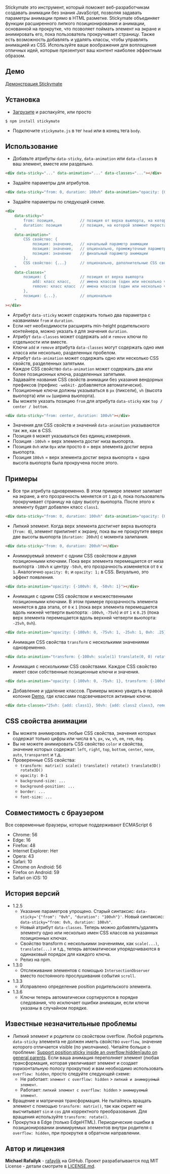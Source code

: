 Stickymate это инструмент, который поможет веб-разработчикам создавать анимации без знания JavaScript, позволяя задавать параметры анимации прямо в HTML разметке. Stickymate объединяет функции расширенного липкого позиционирования и анимации, основанной на прокрутке, что позволяет поймать элемент на экране и анимировать его, пока пользователь прокручивает страницу. Также есть возможность добавлять и удалять классы, чтобы управлять анимацией из CSS. Используйте ваше воображения для воплощения отличных идей, которые презентуют ваш контент наиболее эффектным образом.

## Демо

[Демонстрация Stickymate](https://rafailyk.github.io/stickymate/)

## Установка

- [Загрузите](https://github.com/rafailyk/stickymate/archive/master.zip) и распакуйте, или просто
```
$ npm install stickymate
```
- Подключите `stickymate.js` в тег `head` или в конец тега `body`.

## Использование

- Добавьте атрибуты `data-sticky`, `data-animation` или `data-classes` в ваш элемент, вместе или раздельно.
``` html
<div data-sticky="..." data-animation="..." data-classes="..."></div>
```
- Задайте параметры для атрибутов.
``` html
<div data-sticky="from: 0, duration: 100vh" data-animation="opacity: {0: 1, 100vh: 0}" data-classes="0vh: {add: class1}"></div>
```
- Задайте параметры по следующей схеме.
``` html
<div
    data-sticky="
        from: позиция,           // позиция от верха вьюпорта, на которой элемент залипнет на экране
        duration: позиция        // позиция, на которой элемент перестанет быть липким (фактически, расширяя min-height родительского контейнера, тем самым резервируя место для прокрутки)
    "
    data-animation="
        CSS свойство: {
            позиция: значение,   // начальный параметр анимации
            позиция: значение,   // опционально, промежуточные параметры
            позиция: значение    // финальный параметр анимации
        },
        CSS свойство: {...}      // опционально, дополнительные CSS свойства
    "
    data-classes="
        позиция: {               // позиция от верха вьюпорта
            add: класс класс,    // имена классов (один или несколько через пробел), которые будут добавлены
            remove: класс класс  // имена классов (один или несколько через пробел), которые будут удалены
        },
        позиция: {...}.          // опционально
    "
></div>
```
- Атрибут `data-sticky` может содержать только два параметра с названиями `from` и `duration`.
- Если нет необходимости расширять min-height родительского контейнера, можно указать `0` для значения `duration`.
- Атрибут `data-classes` может содержать `add` и `remove` ключи по отдельности или вместе.
- Ключи `add` и `remove` атрибута `data-classes` могут содержать одно имя класса или несколько, разделенных пробелом.
- Атрибут `data-animation` может содержать одно или несколько CSS свойств, разделенных запятыми.
- Каждое CSS свойство `data-animation` может содержать два или более позиционных ключа, разделенных запятыми.
- Задавайте названия CSS свойств анимации без указания вендорных префиксов (префикс `-webkit-` добавляется автоматически).
- Позиционные ключи должны указываться в `px` (пиксели), `vh` (высота вьюпорта) или `vw` (ширина вьюпорта).
- Вы можете указать позицию `from` для атрибута `data-sticky` как `top / center / bottom`.
``` html
<div data-sticky="from: center, duration: 100vh"></div>
```
- Значения для CSS свойств и значений `data-animation` указываются так же, как в CSS.
- Позиция `0` может указываться без единиц измерения.
- Позиция `-100vh` = верх элемента достиг низа вьюпорта.
- Позиция `0vh` или `0px` или просто `0` = верх элемента достиг верха вьюпорта.
- Позиция `100vh` = верх элемента достиг верха вьюпорта + одна высота вьюпорта была прокручена после этого.

## Примеры

- Все три атрибута одновременно. В этом примере элемент залипает на экране, а его прозрачность меняется от `1` до `0`, пока пользователь прокручивает страницу на одну высоту вьюпорта. После этого к элементу будет добавлен класс `class1`.
``` html
<div data-sticky="from: 0, duration: 100vh" data-animation="opacity: {0: 1, 100vh: 0}" data-classes="100vh: {add: class1}"></div>
```

- Липкий элемент. Когда верх элемента достигнет верха вьюпорта (`from: 0`), элемент прилипнет к экрану, пока вы не прокрутите вверх две высоты вьюпорта (`duration: 200vh`) с момента залипания.
``` html
<div data-sticky="from: 0, duration: 200vh"></div>
```

- Анимируемый элемент с одним CSS свойством и двумя позиционными ключами. Пока верх элемента перемещается от низа вьюпорта `-100vh` к центру `-50vh`, его прозрачность изменяется от `0` к `1`. Аналогично `opacity: 0;` и `opacity: 1;` в CSS. Визуально, это эффект появления.
``` html
<div data-animation="opacity: {-100vh: 0, -50vh: 1}"></div>
```

- Анимация с одним CSS свойством и множественными позиционными ключами. В этом примере прозрачность элемента меняется в два этапа, от `0` к `1` (пока верх элемента перемещается вдоль нижней четверти вьюпорта: `-100vh`, `-75vh`) и от `1` к `0.25` (пока верх элемента перемещается вдоль верхней четверти вьюпорта: `-25vh`, `0vh`).
``` html
<div data-animation="opacity: {-100vh: 0, -75vh: 1, -25vh: 1, 0vh: .25}"></div>
```

- Анимация CSS свойства `transform` с несколькими значениями одновременно.
``` html
<div data-animation="transform: {-100vh: scale(1) translate(0, 0) rotate(0), -50vh: scale(.5) translate(50%, 0) rotate(22.5deg)}"></div>
```

- Анимация с несколькими CSS свойствами. Каждое CSS свойство имеет свои собственные позиционные ключи и значения.
``` html
<div data-animation="opacity: {-100vh: 0, -75vh: 1}, transform: {-100vh: scale(.75), -50vh: scale(1)}"></div>
```

- Добавление и удаление классов. Примеры можно увидеть в правой колонке [Demo](https://rafaylik.github.io/stickymate/), где классами подсвечиваются активные ключи.
``` html
<div data-classes="25vh: {add: class1}, 50vh: {add: class2 class3, remove: class1}, 75vh: {remove: class2 class3}"></div>
```

## CSS свойства анимации

- Вы можете анимировать любые CSS свойства, значения которых содержат только цифры или числа в `%`, `px`, `vw`, `vh`, `em`, `rem`, `deg`.
- Вы не можете анимировать CSS свойство `color` и свойства, значение которых содержат: `left`, `right`, `top`, `bottom`, `center`, `none`, `auto`, `transparent` и т.д.
- Проверенные CSS свойства:
    - `transform: matrix() scale() translate() rotate() translate3D() rotate3D()`
    - `opacity: 0-1`
    - `background-size: ...`
    - `background-position: ...`
    - `border: ...`
    - `font-size: ...`

## Совместимость с браузером

Все современные браузеры, которые поддерживают ECMAScript 6

- Chrome: 56
- Edge: 16
- Firefox: 48
- Internet Explorer: Нет
- Opera: 43
- Safari: 10
- Chrome on Android: 56
- Firefox on Android: 59
- Safari on iOS: 10

## История версий

- 1.2.5
    - Указание параметров упрощено. Старый синтаксис: `data-sticky='{"from": "0vh", "duration": "100vh"}'`. Новый синтаксис: `data-sticky="from: 0vh, duration: 100vh"`.
    - Новый атрибут `data-classes`. Теперь можно добавлять/удалять элементу одно или несколько имен CSS классов на указанных позиционных ключах.
    - Свойство transform с несколькими значениями, как `scale(...)`, `translate(...)` и т.д., теперь автоматически упорядочиваются в одинаковый порядок для каждого ключа.
    - Релиз на npm.
- 1.3.0
    - Отслеживание элементов с помощью `IntersectionObserver` вместо постоянного прослушивания события `scroll`.
- 1.3.3
    - Исправлено определение position родительского элемента.
- 1.3.6
    - Ключи теперь автоматически сортируются в порядке следования, что исключает ошибки анимации, если ключи указаны в случайном порядке.

## Известные незначительные проблемы

- Липкий элемент и родители со свойством overflow. Любой родитель `data-sticky` элемента не должен иметь свойство `overflow`, значение которого отличается visible (по умолчанию). Читайте больше о проблеме: [Support position:sticky inside an overflow:hidden|auto on general parents](https://github.com/w3c/csswg-drafts/issues/865). Если ваша анимация переполняет элемент (любая трансформация, которая увеличивает элемент и создает горизонтальную полосу прокрутки) и вам необходимо использовать `overflow: hidden`, просто следуйте следующей схеме:
    - Не работает: `элемент с overflow: hidden` \> `липкий и анимируемый элемент`.
    - Работает: `липкий элемент с overflow: hidden` \> `анимируемый элемент`.
- Вращение и матричная трансформация. Не пытайтесь вращать элемент с помощью `transform: matrix()`, так как скрипт не высчитывает `sin` и `cos` для корректного преобразования. Для вращения используйте `transform: rotate()`.
- Прокрутка в Edge (только EdgeHTML). Периодические ошибки в позиционировании анимируемых элементов внутри родителя с `overflow: hidden`, при прокрутке в обратном направлении.

## Автор и лицензия

**Michael Rafailyk** - [rafaylik](https://github.com/rafailyk) на GitHub. Проект разрабатывается под MIT License - детали смотрите в [LICENSE.md](./LICENSE).